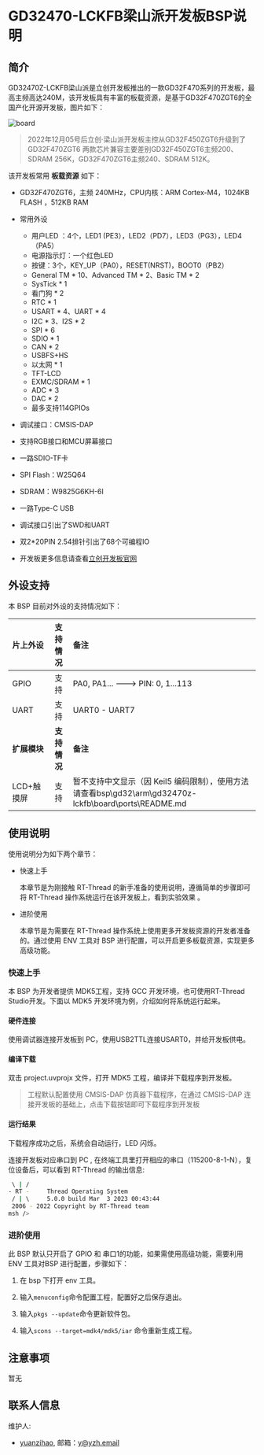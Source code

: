 # GD32470-LCKFB梁山派开发板BSP说明

## 简介

GD32470Z-LCKFB梁山派是立创开发板推出的一款GD32F470系列的开发板，最高主频高达240M，该开发板具有丰富的板载资源，是基于GD32F470ZGT6的全国产化开源开发板，图片如下：

![board](figures/board.png)

> 2022年12月05号后立创·梁山派开发板主控从GD32F450ZGT6升级到了GD32F470ZGT6 两款芯片兼容主要差别GD32F450ZGT6主频200、SDRAM 256K，GD32F470ZGT6主频240、SDRAM 512K。

该开发板常用 **板载资源** 如下：

- GD32F470ZGT6，主频 240MHz，CPU内核：ARM Cortex-M4，1024KB FLASH ，512KB RAM 
- 常用外设
  
  - 用户LED ：4个，LED1 (PE3），LED2（PD7），LED3（PG3），LED4（PA5）
  - 电源指示灯：一个红色LED
  - 按键：3个，KEY_UP（PA0），RESET(NRST)，BOOT0（PB2）
  - General TM * 10、Advanced TM * 2、Basic TM * 2
  - SysTick * 1
  - 看门狗 * 2
  - RTC * 1
  - USART * 4、UART * 4
  - I2C * 3、I2S * 2
  - SPI * 6
  - SDIO * 1
  - CAN * 2
  - USBFS+HS
  - 以太网 * 1
  - TFT-LCD
  - EXMC/SDRAM * 1
  - ADC * 3
  - DAC * 2
  - 最多支持114GPIOs
- 调试接口：CMSIS-DAP
- 支持RGB接口和MCU屏幕接口
- 一路SDIO-TF卡
- SPI Flash：W25Q64
- SDRAM：W9825G6KH-6I
- 一路Type-C USB
- 调试接口引出了SWD和UART
- 双2*20PIN 2.54排针引出了68个可编程IO
- 开发板更多信息请查看[立创开发板官网](https://lckfb.com/)

## 外设支持

本 BSP 目前对外设的支持情况如下：

| **片上外设** | **支持情况** | **备注**                           |
|:-------- |:--------:|:-------------------------------- |
| GPIO     | 支持       | PA0, PA1... ---> PIN: 0, 1...113 |
| UART     | 支持       | UART0 - UART7                    |
| **扩展模块** | **支持情况** | **备注**                           |
| LCD+触摸屏      | 支持     | 暂不支持中文显示（因 Keil5 编码限制），使用方法请查看bsp\gd32\arm\gd32470z-lckfb\board\ports\README.md |

## 使用说明

使用说明分为如下两个章节：

- 快速上手
  
  本章节是为刚接触 RT-Thread 的新手准备的使用说明，遵循简单的步骤即可将 RT-Thread 操作系统运行在该开发板上，看到实验效果 。

- 进阶使用
  
  本章节是为需要在 RT-Thread 操作系统上使用更多开发板资源的开发者准备的。通过使用 ENV 工具对 BSP 进行配置，可以开启更多板载资源，实现更多高级功能。

### 快速上手

本 BSP 为开发者提供 MDK5工程，支持 GCC 开发环境，也可使用RT-Thread Studio开发。下面以 MDK5 开发环境为例，介绍如何将系统运行起来。

#### 硬件连接

使用调试器连接开发板到 PC，使用USB2TTL连接USART0，并给开发板供电。

#### 编译下载

双击 project.uvprojx 文件，打开 MDK5 工程，编译并下载程序到开发板。

> 工程默认配置使用 CMSIS-DAP 仿真器下载程序，在通过 CMSIS-DAP  连接开发板的基础上，点击下载按钮即可下载程序到开发板

#### 运行结果

下载程序成功之后，系统会自动运行，LED 闪烁。

连接开发板对应串口到 PC , 在终端工具里打开相应的串口（115200-8-1-N），复位设备后，可以看到 RT-Thread 的输出信息:

```bash
 \ | /
- RT -     Thread Operating System
 / | \     5.0.0 build Mar  3 2023 00:43:44
 2006 - 2022 Copyright by RT-Thread team
msh />
```

### 进阶使用

此 BSP 默认只开启了 GPIO 和 串口1的功能，如果需使用高级功能，需要利用 ENV 工具对BSP 进行配置，步骤如下：

1. 在 bsp 下打开 env 工具。

2. 输入`menuconfig`命令配置工程，配置好之后保存退出。

3. 输入`pkgs --update`命令更新软件包。

4. 输入`scons --target=mdk4/mdk5/iar` 命令重新生成工程。

## 注意事项

暂无

## 联系人信息

维护人:

- [yuanzihao](https://github.com/zihao-yuan/), 邮箱：<y@yzh.email>
